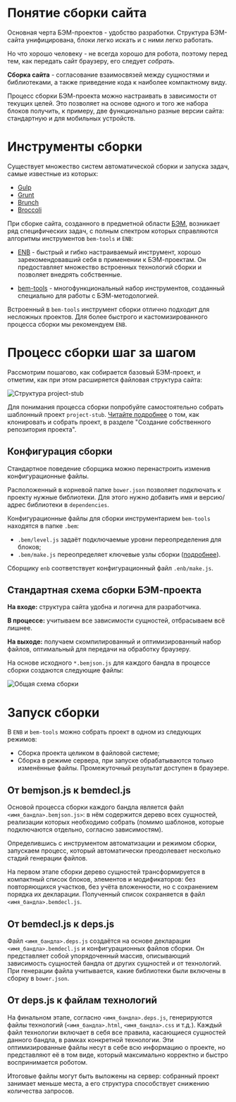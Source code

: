 # Понятие сборки сайта

Основная черта БЭМ-проектов - удобство разработки. Структура БЭМ-сайта унифицирована, блоки легко искать и с ними легко работать.

Но что хорошо человеку - не всегда хорошо для робота, поэтому перед тем, как передать сайт браузеру, его следует *собрать*.

**Сборка сайта** - согласование взаимосвязей между сущностями и библиотеками, а также приведение кода к наиболее компактному виду.

Процесс сборки БЭМ-проекта можно настраивать в зависимости от текущих целей. Это позволяет на основе одного и того же набора блоков получить, к примеру, две функционально разные версии сайта: стандартную и для мобильных устройств.

# Инструменты сборки

Существует множество систем автоматической сборки и запуска задач, самые известные из которых:

* [Gulp](http://gulpjs.com/)
* [Grunt](http://gruntjs.com/)
* [Brunch](http://brunch.io/)
* [Broccoli](https://www.npmjs.org/package/broccoli)

При сборке сайта, созданного в предметной области [БЭМ](http://ru.bem.info/method/definitions/), возникает ряд специфических задач, с полным спектром которых справляются алгоритмы инструментов `bem-tools` и `ENB`:

* [ENB](http://enb-make.info/) - быстрый и гибко настраиваемый инструмент, хорошо зарекомендовавший себя в применении к БЭМ-проектам. Он предоставляет множество встроенных технологий сборки и позволяет внедрять собственные.

* [bem-tools](http://ru.bem.info/tools/bem/bem-tools/) - многофункциональный набор инструментов, созданный специально для работы с БЭМ-методологией.

Встроенный в `bem-tools` инструмент сборки отлично подходит для несложных проектов. Для более быстрого и кастомизированного процесса сборки мы рекомендуем `ENB`.

# Процесс сборки шаг за шагом

Рассмотрим пошагово, как собирается базовый БЭМ-проект, и отметим, как при этом расширяется файловая структура сайта:

![Структура project-stub](https://img-fotki.yandex.ru/get/5819/158800653.0/0_10fc2c_c301a191_orig)

Для понимания процесса сборки попробуйте самостоятельно собрать шаблонный проект `project-stub`. [Читайте подробнее](http://ru.bem.info/tutorials/start-with-project-stub/) о том, как клонировать и собрать проект, в разделе "Создание собственного репозитория проекта".

## Конфигурация сборки

Стандартное поведение сборщика можно перенастроить изменив конфигурационные файлы.

Расположенный в корневой папке `bower.json` позволяет подключать к проекту нужные библиотеки. Для этого нужно добавить имя и версию/адрес библиотеки в `dependencies`.

Конфигурационные файлы для сборки инструментарием `bem-tools` находятся в папке `.bem`:

* `.bem/level.js` задаёт подключаемые уровни переопределения для блоков;
* `.bem/make.js` переопределяет ключевые узлы сборки ([подробнее](http://ru.bem.info/tools/bem/bem-tools/customization/)).

Сборщику `enb` соответствует конфигурационный файл `.enb/make.js`.

## Стандартная схема сборки БЭМ-проекта

**На входе:** структура сайта удобна и логична для разработчика.

**В процессе:** учитываем все зависимости сущностей, отбрасываем всё лишнее.

**На выходе:** получаем скомпилированный и оптимизированный набор файлов, оптимальный для передачи на обработку браузеру.

На основе исходного `*.bemjson.js` для каждого бандла в процессе сборки создаются следующие файлы: 

![Общая схема сборки](http://img-fotki.yandex.ru/get/6837/158800653.0/0_10741c_bfcdd557_orig)

# Запуск сборки

В `ENB` и `bem-tools` можно собрать проект в одном из следующих режимов:
* Сборка проекта целиком в файловой системе;
* Сборка в режиме сервера, при запуске обрабатываются только изменённые файлы. Промежуточный результат доступен в браузере.

## От bemjson.js к bemdecl.js

Основой процесса сборки каждого бандла является файл `<имя_бандла>.bemjson.js>`: в нём содержится дерево всех сущностей, реализации которых необходимо собрать (помимо шаблонов, которые подключаются отдельно, согласно зависимостям).

Определившись с инструментом автоматизации и режимом сборки, запускаем процесс, который автоматически преодолевает несколько стадий генерации файлов.

На первом этапе сборки дерево сущностей трансформируется в компактный список блоков, элементов и модификаторов: без повторяющихся участков, без учёта вложенности, но с сохранением порядка их декларации. Полученный список сохраняется в файл `<имя_бандла>.bemdecl.js`.

## От bemdecl.js к deps.js

Файл `<имя_бандла>.deps.js` создаётся на основе декларации `<имя_бандла>.bemdecl.js` и конфигурационных файлов сборки. Он представляет собой упорядоченный массив, описывающий зависимость сущностей бандла от других сущностей и от технологий. При генерации файла учитывается, какие библиотеки были включены в сборку в `bower.json`.

## От deps.js к файлам технологий

На финальном этапе, согласно `<имя_бандла>.deps.js`, генерируются файлы технологий (`<имя_бандла>.html`, `<имя_бандла>.css` и т.д.). Каждый файл технологии включает в себя все правила, касающиеся сущностей данного бандла, в рамках конкретной технологии. Эти оптимизированные файлы несут в себе всю информацию о проекте, но представляют её в том виде, который максимально корректно и быстро воспринимается роботом.

Итоговые файлы могут быть выложены на сервер: собранный проект занимает меньше места, а его структура способствует снижению количества запросов.
